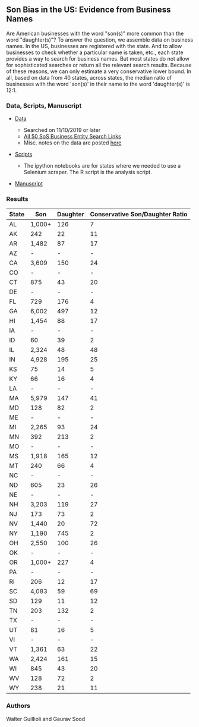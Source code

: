 ## Son Bias in the US: Evidence from Business Names

Are American businesses with the word "son(s)" more common than the word "daughter(s)"? To answer the question, we assemble data on business names. In the US, businesses are registered with the state. And to allow businesses to check whether a particular name is taken, etc., each state provides a way to search for business names. But most states do not allow for sophisticated searches or return all the relevant search results. Because of these reasons, we can only estimate a very conservative lower bound. In all, based on data from 40 states, across states, the median ratio of businesses with the word 'son(s)' in their name to the word 'daughter(s)' is 12:1.

### Data, Scripts, Manuscript

* [Data](data/)
    - Searched on 11/10/2019 or later
    - [All 50 SoS Business Entity Search Links](https://www.llcuniversity.com/50-secretary-of-state-sos-business-entity-search/)
    - Misc. notes on the data are posted [here](states-work-tracker.csv)

* [Scripts](scripts/)
    - The ipython notebooks are for states where we needed to use a Selenium scraper. The R script is the analysis script. 

* [Manuscript](ms/)

### Results 

| State | Son     | Daughter| Conservative Son/Daughter Ratio | 
|-------|---------|---------|---------------------------------|
|  AL   |  1,000+ |  126    |        7          |
|  AK   |  242    |  22     |        11         |
|  AR   |  1,482  |  87     |        17         |
|  AZ   |  -      |  -      |        -          |
|  CA   |  3,609  |  150    |        24         |
|  CO   |   -     |   -     |         -         |
|  CT   |  875    |  43     |        20         |
|  DE   |   -     |   -     |         -         |
|  FL   |  729    |  176    |         4         |
|  GA   |  6,002  |  497    |        12         |
|  HI   |  1,454  |  88     |        17         |
|  IA   |  -      |  -      |        -          | 
|  ID   |  60     |  39     |        2          | 
|  IL   |  2,324  |  48     |        48         |
|  IN   |  4,928  |  195    |        25         |
|  KS   |  75     |  14     |        5          |
|  KY   |  66     |  16     |        4          |
|  LA   |  -      |  -      |        -          |
|  MA   |  5,979  |  147    |        41         |
|  MD   |  128    |  82     |         2         |
|  ME   |   -     |   -     |         -         |
|  MI   |  2,265  |  93     |        24         |
|  MN   |  392    |  213    |         2         |
|  MO   |   -     |   -     |         -         |
|  MS   |  1,918  |  165    |        12         |
|  MT   |  240    |  66     |         4         |
|  NC   |    -    |   -     |         -         |
|  ND   |   605   |    23   |         26        |
|  NE   |   -     |   -     |         -         |
|  NH   |   3,203 |  119    |         27        |
|  NJ   |   173   |  73     |         2         |
|  NV   |  1,440  |  20     |        72         |
|  NY   |  1,190  |  745    |         2         |
|  OH   |  2,550  |  100    |        26         |
|  OK   |   -     |   -     |         -         |
|  OR   |  1,000+ |  227    |        4          |
|  PA   |   -     |   -     |         -         |
|  RI   |  206    |   12    |        17         |
|  SC   |  4,083  |   59    |        69         |
|  SD   |  129    |   11    |        12         |
|  TN   |  203    |  132    |         2         |
|  TX   |   -     |    -    |         -         |
|  UT   |   81    |   16    |         5         |
|  VI   |   -     |   -     |         -         |
|  VT   |  1,361  |   63    |        22         |
|  WA   |  2,424  |  161    |        15         |
|  WI   |  845    |  43     |        20         |
|  WV   |  128    |  72     |        2          |
|  WY   |  238    |   21    |        11         |


### Authors

Walter Guillioli and Gaurav Sood
